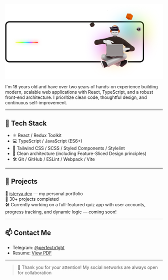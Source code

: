 ![Readme-img](./readme-image.png)

I'm 18 years old and have over two years of hands-on experience building modern, scalable web applications with React, TypeScript, and a robust front-end architecture. I prioritize clean code, thoughtful design, and continuous self-improvement.

---

## 🚀 Tech Stack

- ⚛️ React / Redux Toolkit
- 💻 TypeScript / JavaScript (ES6+)
- 🎨 Tailwind CSS / SCSS / Styled Components / Stylelint
- 🧱 Clean architecture (including Feature-Sliced Design principles)
- 🛠️ Git / GitHub / ESLint / Webpack / Vite

---

## 💼 Projects

🔗 [isterya.dev](https://www.isterya.dev/) — my personal portfolio  
🎯 30+ projects completed  
🛠️ Currently working on a full-featured quiz app with user accounts, progress tracking, and dynamic logic — coming soon!

---

## 📫 Contact Me

- Telegram: [@perfectn1ght](https://t.me/perfectn1ght)
- Resume: [View PDF](https://drive.google.com/file/d/1KIwPtCVCfr7uzwX1EYivj9Y_yJhQpLX-/view?usp=sharing)

---

> 💬 Thank you for your attention! My social networks are always open for collaboration
